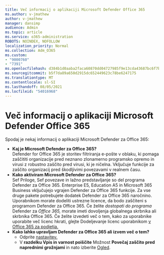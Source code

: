 ```yaml
---
title: Več informacij o aplikaciji Microsoft Defender Office 365
ms.author: v-jmathew
author: v-jmathew
manager: dansimp
audience: Admin
ms.topic: article
ms.service: o365-administration
ROBOTS: NOINDEX, NOFOLLOW
localization_priority: Normal
ms.collection: Adm_O365
ms.custom:
- "9000760"
- "7391"
ms.openlocfilehash: d384b1d0aaba2faca60870dd04727985f9e13cda43687bc6f7bc53da90db4b9e
ms.sourcegitcommit: b5f7da89a650d2915dc652449623c78be6247175
ms.translationtype: MT
ms.contentlocale: sl-SI
ms.lasthandoff: 08/05/2021
ms.locfileid: "54016968"
---
```

# <a name="learn-about-microsoft-defender-for-office-365"></a>Več informacij o aplikaciji Microsoft Defender Office 365

Spodaj je nekaj informacij o aplikaciji Microsoft Defender za Office 365:

- **Kaj je Microsoft Defender za Office 365?**  
    Defender for Office 365 je storitev filtriranja e-pošte v oblaku, ki pomaga zaščititi organizacije pred neznano zlonamerno programsko opremo in virusi z robustno zaščito pred virusi, ki je ničelna. Vključuje funkcije za zaščito organizacij pred škodljivimi povezavami v realnem času.
- **Kako aktiviram Microsoft Defender za Office 365?**  
    Sef Priloge, Sef povezave in lažno predstavljanje so del programa Defender za Office 365. Enterprise E5, Education A5 in Microsoft 365 Business vključujejo vgrajen Defender za Office 365 funkcije. Za vse druge pakete potrebujete dodatek Defender za Office 365 naročnino. Uporabnikom morate dodeliti ustrezne licence, da bodo zaščiteni s programom Defender za Office 365. Če želite *dostopati do programa* Defender za *Office 365,* morate imeti dovoljenja globalnega skrbnika ali skrbnika Office 365. Če želite izvedeti več o tem, kako za uporabnike uporabite več licenc hkrati, glejte Dodeljevanje licenc uporabnikom [v Office 365 za podjetja.](https://go.microsoft.com/fwlink/?linkid=2093435)
- **Kako lahko upravljam Defender za Office 365 ali izvem več o tem?**  
  - Odprite [nastavitev.](https://go.microsoft.com/fwlink/p/?linkid=2075721)  
  - V **razdelku Vpis in varnost poiščite** Možnost **Povečaj zaščito pred naprednimi grožnjami** in nato izberite [Ogled](https://go.microsoft.com/fwlink/?linkid=2109302).
